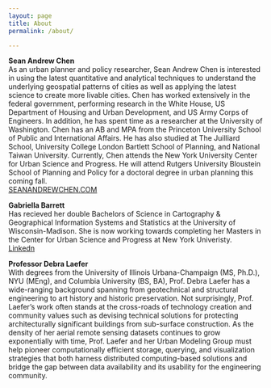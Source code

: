 ```yaml
---
layout: page
title: About
permalink: /about/

---
```


**Sean Andrew Chen**\
As an urban planner and policy researcher, Sean Andrew Chen is interested in using the latest quantitative and analytical techniques to understand the underlying geospatial patterns of cities as well as applying the latest science to create more livable cities.
Chen has worked extensively in the federal government, performing research in the White House, US Department of Housing and Urban Development, and US Army Corps of Engineers. In addition, he has spent time as a researcher at the University of Washington.
Chen has an AB and MPA from the Princeton University School of Public and International Affairs. He has also studied at The Juilliard School, University College London Bartlett School of Planning, and National Taiwan University. Currently, Chen attends the New York University Center for Urban Science and Progress. He will attend Rutgers University Bloustein School of Planning and Policy for a doctoral degree in urban planning this coming fall.\
[SEANANDREWCHEN.COM](https://seanandrewchen.com/)


**Gabriella Barrett**\
Has recieved her double Bachelors of Science in Cartography & Geographical Information Systems and Statistics at the University of Wisconsin-Madison. She is now working towards completing her Masters in the Center for Urban Science and Progress at New York Univeristy.\
[Linkedn](https://www.linkedin.com/in/gabriella-barrett-021702136/)


**Professor Debra Laefer**\
With degrees from the University of Illinois Urbana-Champaign (MS, Ph.D.), NYU (MEng), and Columbia University (BS, BA), Prof. Debra Laefer has a wide-ranging background spanning from geotechnical and structural engineering to art history and historic preservation. Not surprisingly, Prof. Laefer’s work often stands at the cross-roads of technology creation and community values such as devising technical solutions for protecting architecturally significant buildings from sub-surface construction. As the density of her aerial remote sensing datasets continues to grow exponentially with time, Prof. Laefer and her Urban Modeling Group must help pioneer computationally efficient storage, querying, and visualization strategies that both harness distributed computing-based solutions and bridge the gap between data availability and its usability for the engineering community.


